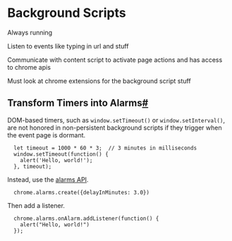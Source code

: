 # Background Scripts

Always running

Listen to events like typing in url and stuff 

Communicate with content script to activate page actions and has access to chrome apis

Must look at chrome extensions for the background script stuff

## Transform Timers into Alarms[#](https://developer.chrome.com/extensions/background_migration#timers)

DOM-based timers, such as `window.setTimeout()` or `window.setInterval()`, are not honored in non-persistent background scripts if they trigger when the event page is dormant.

```
  let timeout = 1000 * 60 * 3;  // 3 minutes in milliseconds
  window.setTimeout(function() {
    alert('Hello, world!');
  }, timeout);
```

Instead, use the [alarms API](https://developer.chrome.com/extensions/alarms).

```
  chrome.alarms.create({delayInMinutes: 3.0})
```

Then add a listener.

```
  chrome.alarms.onAlarm.addListener(function() {
    alert("Hello, world!")
  });
```